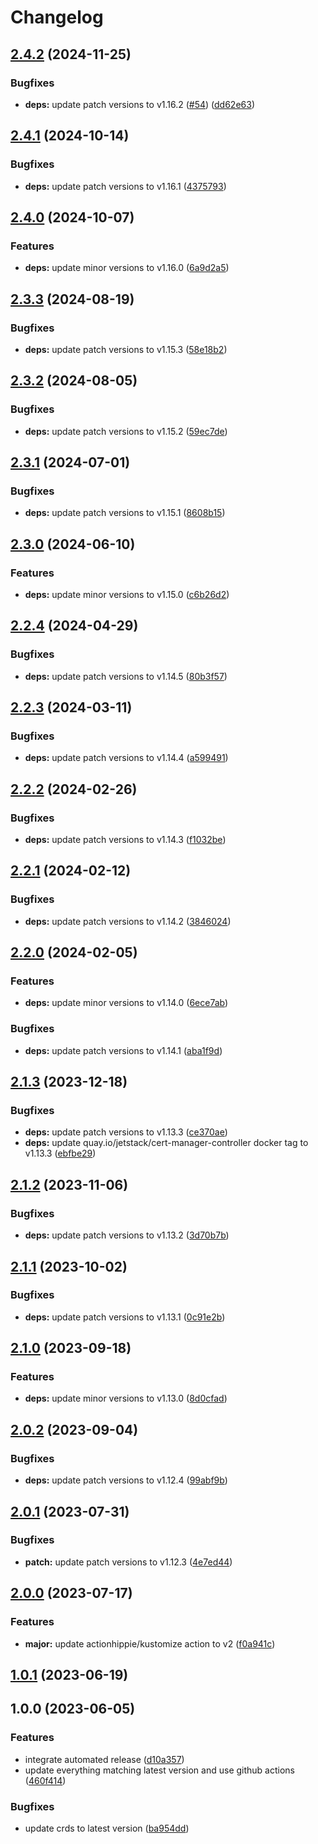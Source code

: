 # Changelog

## [2.4.2](https://github.com/kustomhippie/cert-manager/compare/v2.4.1...v2.4.2) (2024-11-25)


### Bugfixes

* **deps:** update patch versions to v1.16.2 ([#54](https://github.com/kustomhippie/cert-manager/issues/54)) ([dd62e63](https://github.com/kustomhippie/cert-manager/commit/dd62e63c1db23b80c370cfbcb414ff913f2fe9b4))

## [2.4.1](https://github.com/kustomhippie/cert-manager/compare/v2.4.0...v2.4.1) (2024-10-14)


### Bugfixes

* **deps:** update patch versions to v1.16.1 ([4375793](https://github.com/kustomhippie/cert-manager/commit/4375793efc5078f7c5344b3caa5e89689ab5561a))

## [2.4.0](https://github.com/kustomhippie/cert-manager/compare/v2.3.3...v2.4.0) (2024-10-07)


### Features

* **deps:** update minor versions to v1.16.0 ([6a9d2a5](https://github.com/kustomhippie/cert-manager/commit/6a9d2a5cb86d7def38f395c94fc8008b2ac38482))

## [2.3.3](https://github.com/kustomhippie/cert-manager/compare/v2.3.2...v2.3.3) (2024-08-19)


### Bugfixes

* **deps:** update patch versions to v1.15.3 ([58e18b2](https://github.com/kustomhippie/cert-manager/commit/58e18b2fc09d763fd91f3e80a7211e03295fe227))

## [2.3.2](https://github.com/kustomhippie/cert-manager/compare/v2.3.1...v2.3.2) (2024-08-05)


### Bugfixes

* **deps:** update patch versions to v1.15.2 ([59ec7de](https://github.com/kustomhippie/cert-manager/commit/59ec7de9cd4a368434b50a30738bc671ad72499a))

## [2.3.1](https://github.com/kustomhippie/cert-manager/compare/v2.3.0...v2.3.1) (2024-07-01)


### Bugfixes

* **deps:** update patch versions to v1.15.1 ([8608b15](https://github.com/kustomhippie/cert-manager/commit/8608b15d44eb4f6c32021de332c89e141d1ea76f))

## [2.3.0](https://github.com/kustomhippie/cert-manager/compare/v2.2.4...v2.3.0) (2024-06-10)


### Features

* **deps:** update minor versions to v1.15.0 ([c6b26d2](https://github.com/kustomhippie/cert-manager/commit/c6b26d24f5a58c2adfe359a68a37be3cf1f859bb))

## [2.2.4](https://github.com/kustomhippie/cert-manager/compare/v2.2.3...v2.2.4) (2024-04-29)


### Bugfixes

* **deps:** update patch versions to v1.14.5 ([80b3f57](https://github.com/kustomhippie/cert-manager/commit/80b3f57ac2cc9f5129c5751c56e069078bfb8588))

## [2.2.3](https://github.com/kustomhippie/cert-manager/compare/v2.2.2...v2.2.3) (2024-03-11)


### Bugfixes

* **deps:** update patch versions to v1.14.4 ([a599491](https://github.com/kustomhippie/cert-manager/commit/a59949152f7bf2ad8d33e444531d420616622f03))

## [2.2.2](https://github.com/kustomhippie/cert-manager/compare/v2.2.1...v2.2.2) (2024-02-26)


### Bugfixes

* **deps:** update patch versions to v1.14.3 ([f1032be](https://github.com/kustomhippie/cert-manager/commit/f1032bef90dcbf5b186f58a584b3490dcb268912))

## [2.2.1](https://github.com/kustomhippie/cert-manager/compare/v2.2.0...v2.2.1) (2024-02-12)


### Bugfixes

* **deps:** update patch versions to v1.14.2 ([3846024](https://github.com/kustomhippie/cert-manager/commit/3846024efd52c5a486ddf0902494a795f08eabbf))

## [2.2.0](https://github.com/kustomhippie/cert-manager/compare/v2.1.3...v2.2.0) (2024-02-05)


### Features

* **deps:** update minor versions to v1.14.0 ([6ece7ab](https://github.com/kustomhippie/cert-manager/commit/6ece7ab285a7a39a987ba7f215d5bfb08b9c241c))


### Bugfixes

* **deps:** update patch versions to v1.14.1 ([aba1f9d](https://github.com/kustomhippie/cert-manager/commit/aba1f9dc34d34fb0cf5fe4ab4a8cd5b9507bcbdc))

## [2.1.3](https://github.com/kustomhippie/cert-manager/compare/v2.1.2...v2.1.3) (2023-12-18)


### Bugfixes

* **deps:** update patch versions to v1.13.3 ([ce370ae](https://github.com/kustomhippie/cert-manager/commit/ce370aee8f9862851ac88324a923633dfaa5f5d2))
* **deps:** update quay.io/jetstack/cert-manager-controller docker tag to v1.13.3 ([ebfbe29](https://github.com/kustomhippie/cert-manager/commit/ebfbe2963938b8d576997e41fe68dc8c75a447b8))

## [2.1.2](https://github.com/kustomhippie/cert-manager/compare/v2.1.1...v2.1.2) (2023-11-06)


### Bugfixes

* **deps:** update patch versions to v1.13.2 ([3d70b7b](https://github.com/kustomhippie/cert-manager/commit/3d70b7b2e52643e1557659b8a6dd04f6749f051a))

## [2.1.1](https://github.com/kustomhippie/cert-manager/compare/v2.1.0...v2.1.1) (2023-10-02)


### Bugfixes

* **deps:** update patch versions to v1.13.1 ([0c91e2b](https://github.com/kustomhippie/cert-manager/commit/0c91e2b0bd897455158655cbd9b393793fa62115))

## [2.1.0](https://github.com/kustomhippie/cert-manager/compare/v2.0.2...v2.1.0) (2023-09-18)


### Features

* **deps:** update minor versions to v1.13.0 ([8d0cfad](https://github.com/kustomhippie/cert-manager/commit/8d0cfadcf5a173066428c7fae8579c5ddd61ac10))

## [2.0.2](https://github.com/kustomhippie/cert-manager/compare/v2.0.1...v2.0.2) (2023-09-04)


### Bugfixes

* **deps:** update patch versions to v1.12.4 ([99abf9b](https://github.com/kustomhippie/cert-manager/commit/99abf9bf9ef7cbf3ff2bdadf065ca1435503cf7b))

## [2.0.1](https://github.com/kustomhippie/cert-manager/compare/v2.0.0...v2.0.1) (2023-07-31)


### Bugfixes

* **patch:** update patch versions to v1.12.3 ([4e7ed44](https://github.com/kustomhippie/cert-manager/commit/4e7ed4482c4faa675fbd3f175cdb9004a0e7238e))

## [2.0.0](https://github.com/kustomhippie/cert-manager/compare/v1.0.1...v2.0.0) (2023-07-17)


### Features

* **major:** update actionhippie/kustomize action to v2 ([f0a941c](https://github.com/kustomhippie/cert-manager/commit/f0a941c5c83bba23f9308fb83685cf7ef65f1146))

## [1.0.1](https://github.com/kustomhippie/cert-manager/compare/v1.0.0...v1.0.1) (2023-06-19)

## 1.0.0 (2023-06-05)


### Features

* integrate automated release ([d10a357](https://github.com/kustomhippie/cert-manager/commit/d10a357f9f04fbe65241fd6fc53a810a3c6c0a40))
* update everything matching latest version and use github actions ([460f414](https://github.com/kustomhippie/cert-manager/commit/460f414f3fec29724bbf16b9a60417673c2b844b))


### Bugfixes

* update crds to latest version ([ba954dd](https://github.com/kustomhippie/cert-manager/commit/ba954ddf2460be7c72fb66808628661c3797a9b0))
